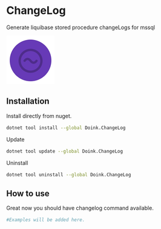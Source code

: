 # ChangeLog

Generate liquibase stored procedure changeLogs for mssql

![icon](icon.png)

## Installation

Install directly from nuget.

```bash
dotnet tool install --global Doink.ChangeLog
```

Update

```bash
dotnet tool update --global Doink.ChangeLog
```

Uninstall

```bash
dotnet tool uninstall --global Doink.ChangeLog
```

## How to use

Great now you should have changelog command available.

```bash
#Examples will be added here.
```
